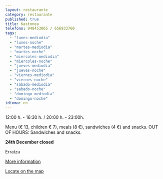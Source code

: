 ```yaml
---
layout: restaurante
category: restaurante
published: true
title: Kastonea
telefono: 948453065 / 656933760
tags: 
  - "lunes-mediodia"
  - "lunes-noche"
  - "martes-mediodia"
  - "martes-noche"
  - "miercoles-mediodia"
  - "miercoles-noche"
  - "jueves-mediodia"
  - "jueves-noche"
  - "viernes-mediodia"
  - "viernes-noche"
  - "sabado-mediodia"
  - "sabado-noche"
  - "domingo-mediodia"
  - "domingo-noche"
idioma: en
---
```


12:00 h. - 16:30 h. / 20:00 h. - 23:00h.

Menu (€ 13, children € 7), meals (8 €), sandwiches (4 €) and snacks. OUT OF HOURS: Sandwiches and snacks.

**24th December closed**

Erratzu

[More information](http://www.consorciobertiz.org/consorcio/dondecomer/restaurantes/erratzu-es-0-181/restaurante-kastonea.html)

[Locate on the map](https://maps.google.es/maps?q=restaurante+kastonea+erratzu&amp;hl=es&amp;ll=43.181491,-1.455774&amp;spn=0.010186,0.01929&amp;sll=43.357722,-1.413884&amp;sspn=0.081252,0.154324&amp;t=h&amp;hq=restaurante+kastonea&amp;hnear=Erratzu,+Navarra&amp;z=16&amp;iwloc=A "Kastonea")